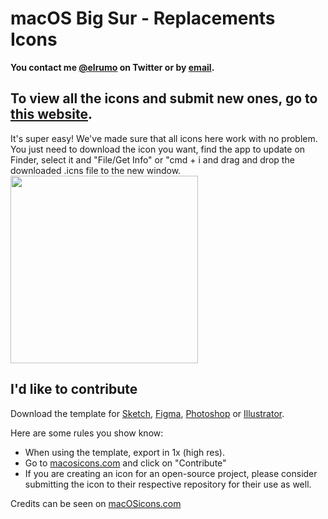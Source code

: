 # macOS Big Sur - Replacements Icons
**You contact me [@elrumo](https://bit.ly/elias-twitter) on Twitter or by [email](mailto:elias.ruiz.monserrat@gmail.com).**

## To view all the icons and submit new ones, go to [this website](https://macosicons.com).

It's super easy! We've made sure that all icons here work with no problem. You just need to download the icon you want, find the app to update on Finder, select it and "File/Get Info" or "cmd + i and drag and drop the downloaded .icns file to the new window.
<br>
<img style="text-align: left" src="https://i.imgur.com/0Vj6sFS.png" width="300">

## I'd like to contribute
Download the template for [Sketch](https://github.com/elrumo/macOS_Big_Sur_icons_replacements/raw/master/design/Template-Icon-App.sketch), [Figma](https://github.com/elrumo/macOS_Big_Sur_icons_replacements/raw/master/design/Template-Icon-App.fig), [Photoshop](https://github.com/elrumo/macOS_Big_Sur_icons_replacements/raw/master/design/Template-Icon-App.psd) or [Illustrator](https://github.com/elrumo/macOS_Big_Sur_icons_replacements/raw/master/design/Template-Icon-App.ai).

Here are some rules you show know:

- When using the template, export in 1x (high res).
- Go to [macosicons.com](https://macosicons.com/) and click on "Contribute"
- If you are creating an icon for an open-source project, please consider submitting the icon to their respective repository for their use as well.

Credits can be seen on [macOSicons.com](https://macosicons.com/)
